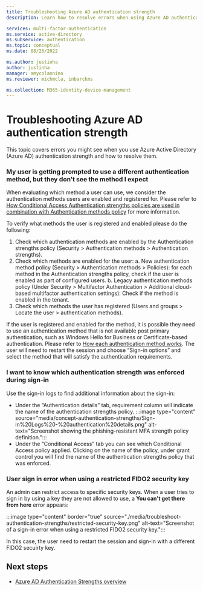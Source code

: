 ```yaml
---
title: Troubleshooting Azure AD authentication strength
description: Learn how to resolve errors when using Azure AD authentication strength.

services: multi-factor-authentication
ms.service: active-directory
ms.subservice: authentication
ms.topic: conceptual
ms.date: 08/26/2022

ms.author: justinha
author: justinha
manager: amycolannino
ms.reviewer: michmcla, inbarckms

ms.collection: M365-identity-device-management
---
```

# Troubleshooting Azure AD authentication strength

This topic covers errors you might see when you use Azure Active Directory (Azure AD) authentication strength and how to resolve them.  

### My user is getting prompted to use a different authentication method, but they don’t see the method I expect

When evaluating which method a user can use, we consider the authentication methods users are enabled and registered for. Please refer to [How Conditional Access Authentication strengths policies are used in combination with Authentication methods policy](/articles/active-directory/authentication/concept-authentication-strengths.md#how-conditional-access-authentication-strengths-policies-are-used-in-combination-with-authentication-methods-policy) for more information.

To verify what methods the user is registered and enabled please do the following:
1.	Check which authentication methods are enabled by the Authentication strengths policy (Security > Authentication methods > Authentication strengths).
2.	Check which methods are enabled for the user:
a.	New authentication method policy (Security > Authentication methods > Policies): for each method in the Authentication strengths policy, check if the user is enabled as part of configured users.
b.	Legacy authentication methods policy (Under Security > Multifactor Authentication > Additional cloud-based multifactor authentication settings): Check if the method is enabled in the tenant.
3.	Check which methods the user has registered (Users and groups > Locate the user > authentication methods).

If the user is registered and enabled for the method, it is possible they need to use an authentication method that is not available post primary authentication, such as Windows Hello for Business or Certificate-based authentication. Please refer to [How each authentication method works](https://docs.microsoft.com/en-us/azure/active-directory/authentication/concept-authentication-methods#how-each-authentication-method-works). The user will need to restart the session and choose “Sign-in options” and select the method that will satisfy the authentication requirements.

### I want to know which authentication strength was enforced during sign-in

Use the sign-in logs to find additional information about the sign-in: 
-	Under the “Authentication details” tab, requirement column will indicate the name of the authentication strengths policy.
:::image type="content" source="media/concept-authentication-strengths/Sign-in%20Logs%20-%20authentication%20details.png" alt-text="Screenshot showing the phishing-resistant MFA strength policy definition.":::
-	Under the “Conditional Access” tab you can see which Conditional Access policy applied. Clicking on the name of the policy, under grant control you will find the name of the authentication strengths policy that was enforced. 


 
### User sign in error when using a restricted FIDO2 security key
An admin can restrict access to specific security keys. When a user tries to sign in by using a key they are not allowed to use, a **You can't get there from here** error appears:

:::image type="content" border="true" source="./media/troubleshoot-authentication-strengths/restricted-security-key.png" alt-text="Screenshot of a sign-in error when using a restricted FIDO2 security key.":::

In this case, the user need to restart the session and sign-in with a different FIDO2 secuirty key.


## Next steps

- [Azure AD Authentication Strengths overview](concept-authentication-strengths.md)
